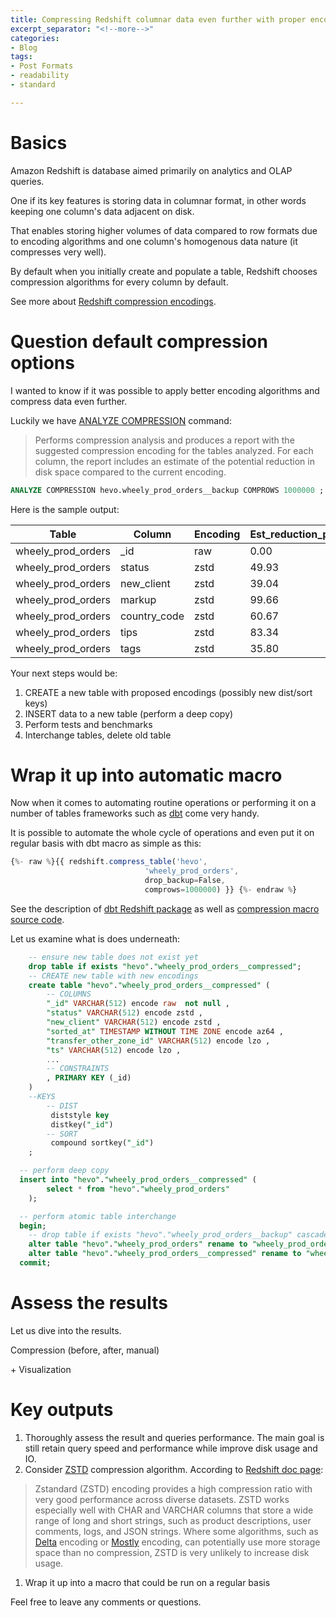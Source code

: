 ```yaml
---
title: Compressing Redshift columnar data even further with proper encodings
excerpt_separator: "<!--more-->"
categories:
- Blog
tags:
- Post Formats
- readability
- standard

---
```

# Basics

Amazon Redshift is database aimed primarily on analytics and OLAP queries.

One if its key features is storing data in columnar format, in other words keeping one column's data adjacent on disk.

That enables storing higher volumes of data compared to row formats due to encoding algorithms and one column's homogenous data nature (it compresses very well).

By default when you initially create and populate a table, Redshift chooses compression algorithms for every column by default.

See more about [Redshift compression encodings](https://docs.aws.amazon.com/redshift/latest/dg/c_Compression_encodings.html).

# Question default compression options

I wanted to know if it was possible to apply better encoding algorithms and compress data even further.

Luckily we have [ANALYZE COMPRESSION](https://docs.aws.amazon.com/redshift/latest/dg/r_ANALYZE_COMPRESSION.html) command:

> Performs compression analysis and produces a report with the suggested compression encoding for the tables analyzed. For each column, the report includes an estimate of the potential reduction in disk space compared to the current encoding.

```sql
ANALYZE COMPRESSION hevo.wheely_prod_orders__backup COMPROWS 1000000 ;
```

Here is the sample output:

| Table | Column | Encoding | Est_reduction_pct |
| --- | --- | --- | --- |
| wheely_prod_orders | _id | raw | 0.00 |
| wheely_prod_orders | status | zstd | 49.93 |
| wheely_prod_orders | new_client | zstd | 39.04 |
| wheely_prod_orders | markup | zstd | 99.66 |
| wheely_prod_orders | country_code | zstd | 60.67 |
| wheely_prod_orders | tips | zstd | 83.34 |
| wheely_prod_orders | tags | zstd | 35.80 |

Your next steps would be:

1. CREATE a new table with proposed encodings (possibly new dist/sort keys)
2. INSERT data to a new table (perform a deep copy)
3. Perform tests and benchmarks
4. Interchange tables, delete old table

# Wrap it up into automatic macro

Now when it comes to automating routine operations or performing it on a number of tables frameworks such as [dbt](https://docs.getdbt.com/) come very handy.

It is possible to automate the whole cycle of operations and even put it on regular basis with dbt macro as simple as this:

```javascript
{%- raw %}{{ redshift.compress_table('hevo',
                              'wheely_prod_orders',
                              drop_backup=False,
                              comprows=1000000) }} {%- endraw %}
```

See the description of [dbt Redshift package](https://github.com/fishtown-analytics/redshift) as well as [compression macro source code](https://github.com/fishtown-analytics/redshift/blob/master/macros/compression.sql).

Let us examine what is does underneath:

```sql
    -- ensure new table does not exist yet
    drop table if exists "hevo"."wheely_prod_orders__compressed";
    -- CREATE new table with new encodings
    create table "hevo"."wheely_prod_orders__compressed" (
        -- COLUMNS
        "_id" VARCHAR(512) encode raw  not null , 
        "status" VARCHAR(512) encode zstd , 
        "new_client" VARCHAR(512) encode zstd , 
        "sorted_at" TIMESTAMP WITHOUT TIME ZONE encode az64 ,         
        "transfer_other_zone_id" VARCHAR(512) encode lzo ,
        "ts" VARCHAR(512) encode lzo ,
        ...
        -- CONSTRAINTS
        , PRIMARY KEY (_id)        
    )
    --KEYS
        -- DIST
         diststyle key 
         distkey("_id") 
        -- SORT
         compound sortkey("_id")     
    ;

  -- perform deep copy  
  insert into "hevo"."wheely_prod_orders__compressed" (
        select * from "hevo"."wheely_prod_orders"
    );

  -- perform atomic table interchange  
  begin;
    -- drop table if exists "hevo"."wheely_prod_orders__backup" cascade;
    alter table "hevo"."wheely_prod_orders" rename to "wheely_prod_orders__backup";
    alter table "hevo"."wheely_prod_orders__compressed" rename to "wheely_prod_orders";
  commit;
```

# Assess the results

Let us dive into the results.

Compression (before, after, manual)

\+ Visualization

# Key outputs

1. Thoroughly assess the result and queries performance. The main goal is still retain query speed and performance while improve disk usage and IO.
2. Consider [ZSTD](https://github.com/facebook/zstd) compression algorithm. According to [Redshift doc page](https://docs.aws.amazon.com/redshift/latest/dg/zstd-encoding.html):

> Zstandard (ZSTD) encoding provides a high compression ratio with very good performance across diverse datasets. ZSTD works especially well with CHAR and VARCHAR columns that store a wide range of long and short strings, such as product descriptions, user comments, logs, and JSON strings. Where some algorithms, such as [Delta](https://docs.aws.amazon.com/redshift/latest/dg/c_Delta_encoding.html) encoding or [Mostly](https://docs.aws.amazon.com/redshift/latest/dg/c_MostlyN_encoding.html) encoding, can potentially use more storage space than no compression, ZSTD is very unlikely to increase disk usage.

1. Wrap it up into a macro that could be run on a regular basis

Feel free to leave any comments or questions.